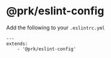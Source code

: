 # @prk/eslint-config

Add the following to your `.eslintrc.yml`

```
---
extends:
    - '@prk/eslint-config'
```
